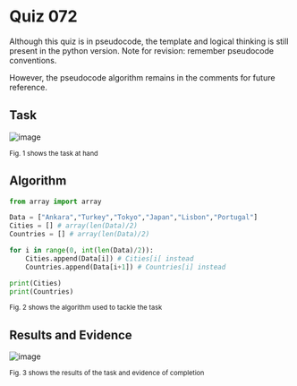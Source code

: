 # Quiz 072
Although this quiz is in pseudocode, the template and logical thinking is still present in the python version. Note for revision: remember pseudocode conventions.

However, the pseudocode algorithm remains in the comments for future reference.

## Task
![image](https://github.com/user-attachments/assets/9bffa889-7d93-4cf2-aba2-d0ce880f47b4)

<sub>Fig. 1 shows the task at hand</sub>

## Algorithm
```.py
from array import array

Data = ["Ankara","Turkey","Tokyo","Japan","Lisbon","Portugal"]
Cities = [] # array(len(Data)/2)
Countries = [] # array(len(Data)/2)

for i in range(0, int(len(Data)/2)):
    Cities.append(Data[i]) # Cities[i[ instead
    Countries.append(Data[i+1]) # Countries[i] instead

print(Cities)
print(Countries)
```
<sub>Fig. 2 shows the algorithm used to tackle the task</sub>

## Results and Evidence
![image](https://github.com/user-attachments/assets/517e3e0b-4028-4a91-b734-e4a758dc4f43)

<sub>Fig. 3 shows the results of the task and evidence of completion</sub>
